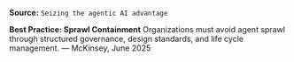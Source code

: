 **Source:** `Seizing the agentic AI advantage`

**Best Practice: Sprawl Containment**
Organizations must avoid agent sprawl through structured governance, design standards, and life cycle management. — McKinsey, June 2025
